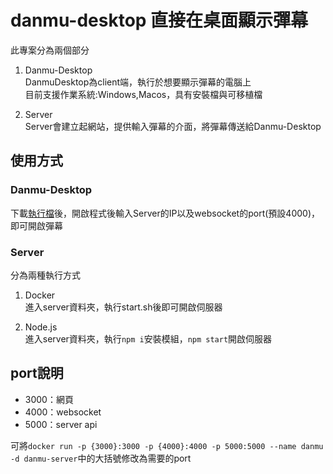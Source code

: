 # danmu-desktop 直接在桌面顯示彈幕  

此專案分為兩個部分  
1. Danmu-Desktop  
DanmuDesktop為client端，執行於想要顯示彈幕的電腦上  
目前支援作業系統:Windows,Macos，具有安裝檔與可移植檔  

2. Server  
Server會建立起網站，提供輸入彈幕的介面，將彈幕傳送給Danmu-Desktop  

## 使用方式
### Danmu-Desktop 
下載[執行檔](https://github.com/guan4tou2/danmu-desktop/releases/tag/v1.0.0)後，開啟程式後輸入Server的IP以及websocket的port(預設4000)，即可開啟彈幕  

### Server
分為兩種執行方式
1. Docker  
進入server資料夾，執行start.sh後即可開啟伺服器  

2. Node.js  
進入server資料夾，執行`npm i`安裝模組，`npm start`開啟伺服器

## port說明  
- 3000：網頁  
- 4000：websocket  
- 5000：server api  

可將`docker run -p {3000}:3000 -p {4000}:4000 -p 5000:5000 --name danmu -d danmu-server`中的大括號修改為需要的port  
